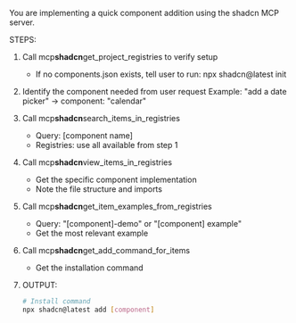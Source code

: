 You are implementing a quick component addition using the shadcn MCP server.

STEPS:

1. Call mcp**shadcn**get_project_registries to verify setup

   - If no components.json exists, tell user to run: npx shadcn@latest init

2. Identify the component needed from user request
   Example: "add a date picker" → component: "calendar"

3. Call mcp**shadcn**search_items_in_registries

   - Query: [component name]
   - Registries: use all available from step 1

4. Call mcp**shadcn**view_items_in_registries

   - Get the specific component implementation
   - Note the file structure and imports

5. Call mcp**shadcn**get_item_examples_from_registries

   - Query: "[component]-demo" or "[component] example"
   - Get the most relevant example

6. Call mcp**shadcn**get_add_command_for_items

   - Get the installation command

7. OUTPUT:
   ```bash
   # Install command
   npx shadcn@latest add [component]
   ```
